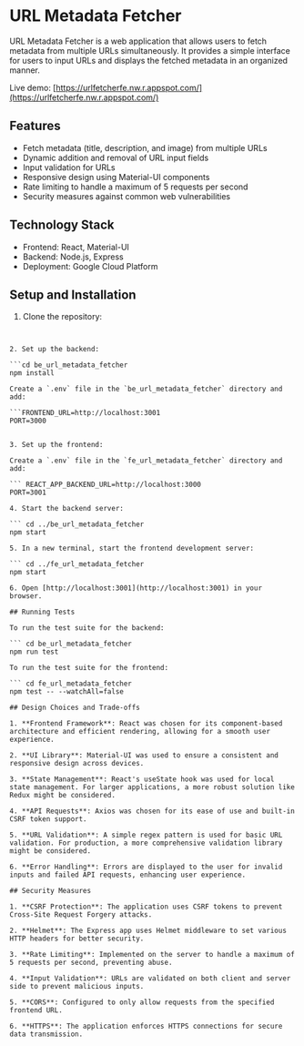 # URL Metadata Fetcher

URL Metadata Fetcher is a web application that allows users to fetch metadata from multiple URLs simultaneously. It provides a simple interface for users to input URLs and displays the fetched metadata in an organized manner.

Live demo: [https://urlfetcherfe.nw.r.appspot.com/](https://urlfetcherfe.nw.r.appspot.com/)

## Features

- Fetch metadata (title, description, and image) from multiple URLs
- Dynamic addition and removal of URL input fields
- Input validation for URLs
- Responsive design using Material-UI components
- Rate limiting to handle a maximum of 5 requests per second
- Security measures against common web vulnerabilities

## Technology Stack

- Frontend: React, Material-UI
- Backend: Node.js, Express
- Deployment: Google Cloud Platform

## Setup and Installation

1. Clone the repository:

``` git clone https://github.com/yourusername/url-metadata-fetcher.git


2. Set up the backend:

```cd be_url_metadata_fetcher
npm install

Create a `.env` file in the `be_url_metadata_fetcher` directory and add:

```FRONTEND_URL=http://localhost:3001
PORT=3000


3. Set up the frontend:

Create a `.env` file in the `fe_url_metadata_fetcher` directory and add:

``` REACT_APP_BACKEND_URL=http://localhost:3000
PORT=3001 

4. Start the backend server:

``` cd ../be_url_metadata_fetcher
npm start 

5. In a new terminal, start the frontend development server:

``` cd ../fe_url_metadata_fetcher
npm start 

6. Open [http://localhost:3001](http://localhost:3001) in your browser.

## Running Tests

To run the test suite for the backend:

``` cd be_url_metadata_fetcher
npm run test 

To run the test suite for the frontend:

``` cd fe_url_metadata_fetcher
npm test -- --watchAll=false 

## Design Choices and Trade-offs

1. **Frontend Framework**: React was chosen for its component-based architecture and efficient rendering, allowing for a smooth user experience.

2. **UI Library**: Material-UI was used to ensure a consistent and responsive design across devices.

3. **State Management**: React's useState hook was used for local state management. For larger applications, a more robust solution like Redux might be considered.

4. **API Requests**: Axios was chosen for its ease of use and built-in CSRF token support.

5. **URL Validation**: A simple regex pattern is used for basic URL validation. For production, a more comprehensive validation library might be considered.

6. **Error Handling**: Errors are displayed to the user for invalid inputs and failed API requests, enhancing user experience.

## Security Measures

1. **CSRF Protection**: The application uses CSRF tokens to prevent Cross-Site Request Forgery attacks.

2. **Helmet**: The Express app uses Helmet middleware to set various HTTP headers for better security.

3. **Rate Limiting**: Implemented on the server to handle a maximum of 5 requests per second, preventing abuse.

4. **Input Validation**: URLs are validated on both client and server side to prevent malicious inputs.

5. **CORS**: Configured to only allow requests from the specified frontend URL.

6. **HTTPS**: The application enforces HTTPS connections for secure data transmission.

